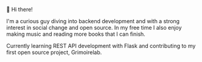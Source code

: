 👋 Hi there!

I'm a curious guy diving into backend development and with a strong interest in social change and open source. In my free time I also enjoy making music and reading more books that I can finish. 

Currently learning REST API development with Flask and contributing to my first open source project, Grimoirelab. 


